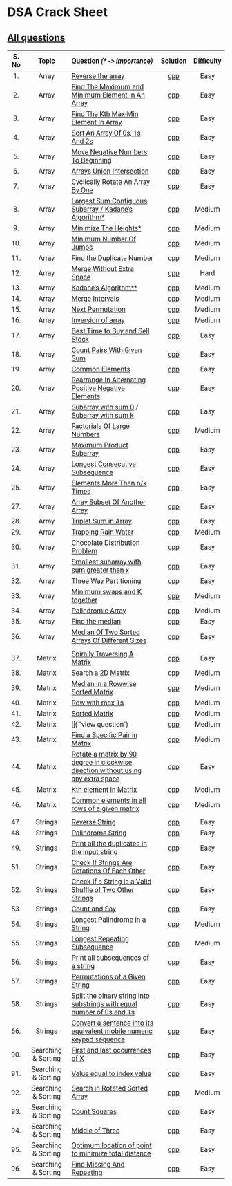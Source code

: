 # DSA Crack Sheet

## [All questions](https://drive.google.com/file/d/1TIj9JtyfoKxdd3U3kpjt869uiImGLnk-/view?usp=sharing)

<span style="font-family:Roboto; font-size:1.3em;">

| S. No |        Topic        | Question _(\* -> importance)_                                                                                                                                                                                      |                                                                     Solution                                                                      | Difficulty |
| :---: | :-----------------: | :----------------------------------------------------------------------------------------------------------------------------------------------------------------------------------------------------------------- | :-----------------------------------------------------------------------------------------------------------------------------------------------: | :--------: |
|  1.   |        Array        | [Reverse the array](https://www.geeksforgeeks.org/write-a-program-to-reverse-an-array-or-string/ "view topic")                                                                                                     |                                            [cpp](./1.%20Reverse%20The%20Array.cpp "view my solution")                                             |    Easy    |
|  2.   |        Array        | [Find The Maximum and Minimum Element In An Array](https://www.geeksforgeeks.org/maximum-and-minimum-in-an-array/ "view topic")                                                                                    |                       [cpp](./2.%20Find%20The%20Maximum%20and%20Minimum%20Element%20In%20An%20Array.cpp "view my solution")                       |    Easy    |
|  3.   |        Array        | [Find The Kth Max-Min Element In Array](https://practice.geeksforgeeks.org/problems/kth-smallest-element/0 "view question")                                                                                        |                              [cpp](./3.%20Find%20The%20Kth%20Max-Min%20Element%20In%20Array.cpp "view my solution")                               |    Easy    |
|  4.   |        Array        | [Sort An Array Of 0s, 1s And 2s](https://practice.geeksforgeeks.org/problems/sort-an-array-of-0s-1s-and-2s/0 "view question")                                                                                      |                                 [cpp](./4.%20Sort%20An%20Array%20Of%200s%201s%20And%202s.cpp "view my solution")                                  |    Easy    |
|  5.   |        Array        | [Move Negative Numbers To Beginning](https://www.geeksforgeeks.org/move-negative-numbers-beginning-positive-end-constant-extra-space/ "view topic")                                                                |                                  [cpp](./5.%20Move%20Negative%20Numbers%20To%20Beginning.cpp "view my solution")                                  |    Easy    |
|  6.   |        Array        | [Arrays Union Intersection](https://practice.geeksforgeeks.org/problems/union-of-two-arrays/0 "view question")                                                                                                     |                                        [cpp](./6.%20Arrays%20Union%20Intersection.cpp "view my solution")                                         |    Easy    |
|  7.   |        Array        | [Cyclically Rotate An Array By One](https://practice.geeksforgeeks.org/problems/cyclically-rotate-an-array-by-one/0 "view question")                                                                               |                                 [cpp](./7.%20Cyclically%20Rotate%20An%20Array%20By%20One.cpp "view my solution")                                  |    Easy    |
|  8.   |        Array        | [Largest Sum Contiguous Subarray / Kadane's Algorithm\*](https://practice.geeksforgeeks.org/problems/kadanes-algorithm/0 "view question")                                                                          |                                    [cpp](./8.%20Largest%20Sum%20Contiguous%20Subarray.cpp "view my solution")                                     |   Medium   |
|  9.   |        Array        | [Minimize The Heights\*](https://practice.geeksforgeeks.org/problems/minimize-the-heights3351/1 "view question")                                                                                                   |                                           [cpp](./9.%20Minimize%20The%20Heights.cpp "view my solution")                                           |   Medium   |
|  10.  |        Array        | [Minimum Number Of Jumps](https://practice.geeksforgeeks.org/problems/minimum-number-of-jumps/0 "view question")                                                                                                   |                                        [cpp](./10.%20Minimum%20Number%20Of%20Jumps.cpp "view my solution")                                        |   Medium   |
|  11.  |        Array        | [Find the Duplicate Number](https://leetcode.com/problems/find-the-duplicate-number/ "view question")                                                                                                              |                                       [cpp](./11.%20Find%20the%20Duplicate%20Number.cpp "view my solution")                                       |   Medium   |
|  12.  |        Array        | [Merge Without Extra Space](https://practice.geeksforgeeks.org/problems/merge-two-sorted-arrays5135/1 "view question")                                                                                             |                                       [cpp](./12.%20Merge%20Without%20Extra%20Space.cpp "view my solution")                                       |    Hard    |
|  13.  |        Array        | [Kadane's Algorithm\*\*](https://practice.geeksforgeeks.org/problems/kadanes-algorithm/0 "view question")                                                                                                          |                                    [cpp](./13.%20Largest%20Sum%20Contiguous%20Subarray.cpp "view my solution")                                    |   Medium   |
|  14.  |        Array        | [Merge Intervals](https://leetcode.com/problems/merge-intervals/ "view question")                                                                                                                                  |                                              [cpp](./14.%20Merge%20Intervals.cpp "view my solution")                                              |   Medium   |
|  15.  |        Array        | [Next Permutation](https://leetcode.com/problems/next-permutation/ "view question")                                                                                                                                |                                             [cpp](./15.%20Next%20Permutation.cpp "view my solution")                                              |   Medium   |
|  16.  |        Array        | [Inversion of array](https://practice.geeksforgeeks.org/problems/inversion-of-array/0 "view question")                                                                                                             |                                             [cpp](./16Inversion%20of%20array.cpp "view my solution")                                              |   Medium   |
|  17.  |        Array        | [Best Time to Buy and Sell Stock](https://leetcode.com/problems/best-time-to-buy-and-sell-stock/ "view question")                                                                                                  |                                 [cpp](./17.%20Best%20Time%20to%20Buy%20and%20Sell%20Stock.cpp "view my solution")                                 |    Easy    |
|  18.  |        Array        | [Count Pairs With Given Sum](https://practice.geeksforgeeks.org/problems/count-pairs-with-given-sum5022/1 "view question")                                                                                         |                                     [cpp](./18.%20Count%20Pairs%20With%20Given%20Sum.cpp "view my solution")                                      |    Easy    |
|  19.  |        Array        | [Common Elements](https://practice.geeksforgeeks.org/problems/common-elements1132/1 "view question")                                                                                                               |                                              [cpp](./19.%20Common%20Elements.cpp "view my solution")                                              |    Easy    |
|  20.  |        Array        | [Rearrange In Alternating Positive Negative Elements](https://www.geeksforgeeks.org/rearrange-array-alternating-positive-negative-items-o1-extra-space/ "view topic")                                              |                        [cpp](./20.%20Rearrange%20In%20Alternating%20Positive%20Negative%20Elements.cpp "view my solution")                        |    Easy    |
|  21.  |        Array        | [Subarray with sum 0](https://practice.geeksforgeeks.org/problems/subarray-with-0-sum/0 "view question") / [Subarray with sum k](https://leetcode.com/problems/subarray-sum-equals-k/ "view question")             |                                          [cpp](./21.%20Subarray%20with%200%20sum.cpp "view my solution")                                          |    Easy    |
|  22.  |        Array        | [Factorials Of Large Numbers](https://practice.geeksforgeeks.org/problems/factorials-of-large-numbers/0 "view question")                                                                                           |                                      [cpp](./22.%20Factorials%20Of%20Large%20Numbers.cpp "view my solution")                                      |   Medium   |
|  23.  |        Array        | [Maximum Product Subarray](https://practice.geeksforgeeks.org/problems/maximum-product-subarray3604/1 "view question")                                                                                             |                                        [cpp](./23.%20Maximum%20Product%20Subarray.cpp "view my solution")                                         |    Easy    |
|  24.  |        Array        | [Longest Consecutive Subsequence](https://practice.geeksforgeeks.org/problems/longest-consecutive-subsequence/0 "view question")                                                                                   |                                     [cpp](./24.%20Longest%20Consecutive%20Subsequence.cpp "view my solution")                                     |    Easy    |
|  25.  |        Array        | [Elements More Than n/k Times](https://www.geeksforgeeks.org/given-an-array-of-of-size-n-finds-all-the-elements-that-appear-more-than-nk-times/ "view question")                                                   |                                     [cpp](./25.%20Elements%20More%20Than%20nk%20Times.cpp "view my solution")                                     |    Easy    |
|  27.  |        Array        | [Array Subset Of Another Array](https://practice.geeksforgeeks.org/problems/array-subset-of-another-array/0 "view question")                                                                                       |                                    [cpp](./27.%20Array%20Subset%20Of%20Another%20Array.cpp "view my solution")                                    |    Easy    |
|  28.  |        Array        | [Triplet Sum in Array](https://practice.geeksforgeeks.org/problems/triplet-sum-in-array/0 "view question")                                                                                                         |                                         [cpp](./28.%20Triplet%20Sum%20in%20Array.cpp "view my solution")                                          |    Easy    |
|  29.  |        Array        | [Trapping Rain Water](https://practice.geeksforgeeks.org/problems/trapping-rain-water/0 "view question")                                                                                                           |                                           [cpp](./29.%20Trapping%20Rain%20Water.cpp "view my solution")                                           |   Medium   |
|  30.  |        Array        | [Chocolate Distribution Problem](https://practice.geeksforgeeks.org/problems/chocolate-distribution-problem/0 "view question")                                                                                     |                                     [cpp](./30.%20Chocolate%20Distribution%20Problem.cpp "view my solution")                                      |    Easy    |
|  31.  |        Array        | [Smallest subarray with sum greater than x](https://practice.geeksforgeeks.org/problems/smallest-subarray-with-sum-greater-than-x/0 "view question")                                                               |                            [cpp](./31.%20Smallest%20subarray%20with%20sum%20greater%20than%20x.cpp "view my solution")                            |    Easy    |
|  32.  |        Array        | [Three Way Partitioning](https://practice.geeksforgeeks.org/problems/three-way-partitioning/1 "view question")                                                                                                     |                                         [cpp](./32.%20Three%20Way%20Partitioning.cpp "view my solution")                                          |    Easy    |
|  33.  |        Array        | [Minimum swaps and K together](https://practice.geeksforgeeks.org/problems/minimum-swaps-required-to-bring-all-elements-less-than-or-equal-to-k-together/0 "view question")                                        |                                    [cpp](./33.%20Minimum%20swaps%20and%20K%20together.cpp "view my solution")                                     |   Medium   |
|  34.  |        Array        | [Palindromic Array](https://practice.geeksforgeeks.org/problems/palindromic-array/0# "view question")                                                                                                              |                                             [cpp](./34.%20Palindromic%20Array.cpp "view my solution")                                             |   Medium   |
|  35.  |        Array        | [Find the median](https://practice.geeksforgeeks.org/problems/find-the-median0527/1 "view question")                                                                                                               |                                             [cpp](./35.%20Find%20the%20median.cpp "view my solution")                                             |    Easy    |
|  36.  |        Array        | [Median Of Two Sorted Arrays Of Different Sizes](https://www.geeksforgeeks.org/median-of-two-sorted-arrays-of-different-sizes/ "view topic")                                                                       |                        [cpp](./36.%20Median%20Of%20Two%20Sorted%20Arrays%20Of%20Different%20Sizes.cpp "view my solution")                         |    Easy    |
|       |                     |                                                                                                                                                                                                                    |                                                                                                                                                   |            |
|  37.  |       Matrix        | [Spirally Traversing A Matrix](https://practice.geeksforgeeks.org/problems/spirally-traversing-a-matrix/0# "view question")                                                                                        |                                     [cpp](./37.%20Spirally%20Traversing%20A%20Matrix.cpp "view my solution")                                      |    Easy    |
|  38.  |       Matrix        | [Search a 2D Matrix](https://leetcode.com/problems/search-a-2d-matrix/ "view question")                                                                                                                            |                                          [cpp](./38.%20Search%20a%202D%20Matrix.cpp "view my solution")                                           |   Medium   |
|  39.  |       Matrix        | [Median in a Rowwise Sorted Matrix](https://practice.geeksforgeeks.org/problems/median-in-a-row-wise-sorted-matrix1527/1 "view question")                                                                          |                                 [cpp](./39.%20Median%20in%20a%20Rowwise%20Sorted%20Matrix.cpp "view my solution")                                 |   Medium   |
|  40.  |       Matrix        | [Row with max 1s](https://practice.geeksforgeeks.org/problems/row-with-max-1s0023/1 "view question")                                                                                                               |                                            [cpp](./40.%20Row%20with%20max%201s.cpp "view my solution")                                            |   Medium   |
|  41.  |       Matrix        | [Sorted Matrix](https://practice.geeksforgeeks.org/problems/sorted-matrix/0# "view question")                                                                                                                      |                                               [cpp](./41.%20Sorted%20Matrix.cpp "view my solution")                                               |   Medium   |
|  42.  |       Matrix        | []( "view question")                                                                                                                                                                                               |                                                      [cpp](./42.%20.cpp "view my solution")                                                       |   Medium   |
|  43.  |       Matrix        | [Find a Specific Pair in Matrix](https://www.geeksforgeeks.org/find-a-specific-pair-in-matrix/ "view topic")                                                                                                       |                                  [cpp](./43.%20Find%20a%20Specific%20Pair%20in%20Matrix.cpp "view my solution")                                   |   Medium   |
|  44.  |       Matrix        | [Rotate a matrix by 90 degree in clockwise direction without using any extra space](https://www.geeksforgeeks.org/rotate-a-matrix-by-90-degree-in-clockwise-direction-without-using-any-extra-space/ "view topic") | [cpp](./44.%20Rotate%20a%20matrix%20by%2090%20degree%20in%20clockwise%20direction%20without%20using%20any%20extra%20space.cpp "view my solution") |    Easy    |
|  45.  |       Matrix        | [Kth element in Matrix](https://practice.geeksforgeeks.org/problems/kth-element-in-matrix/1# "view question")                                                                                                      |                                         [cpp](./45.%20Kth%20element%20in%20Matrix.cpp "view my solution")                                         |   Medium   |
|  46.  |       Matrix        | [Common elements in all rows of a given matrix](https://www.geeksforgeeks.org/common-elements-in-all-rows-of-a-given-matrix/ "view topic")                                                                         |                        [cpp](./46.%20Common%20elements%20in%20all%20rows%20of%20a%20given%20matrix.cpp "view my solution")                        |   Medium   |
|       |                     |                                                                                                                                                                                                                    |                                                                                                                                                   |            |
|  47.  |       Strings       | [Reverse String](https://leetcode.com/problems/reverse-string/ "view question")                                                                                                                                    |                                              [cpp](./47.%20Reverse%20String.cpp "view my solution")                                               |    Easy    |
|  48.  |       Strings       | [Palindrome String](https://practice.geeksforgeeks.org/problems/palindrome-string0817/1 "view question")                                                                                                           |                                             [cpp](./48.%20Palindrome%20String.cpp "view my solution")                                             |    Easy    |
|  49.  |       Strings       | [Print all the duplicates in the input string](https://www.geeksforgeeks.org/print-all-the-duplicates-in-the-input-string/ "view question")                                                                        |                         [cpp](./49.%20Print%20all%20the%20duplicates%20in%20the%20input%20string.cpp "view my solution")                          |    Easy    |
|  51.  |       Strings       | [Check If Strings Are Rotations Of Each Other](https://www.geeksforgeeks.org/a-program-to-check-if-strings-are-rotations-of-each-other/ "view topic")                                                              |                         [cpp](./51.%20Check%20If%20Strings%20Are%20Rotations%20Of%20Each%20Other.cpp "view my solution")                          |    Easy    |
|  52.  |       Strings       | [Check If a String is a Valid Shuffle of Two Other Strings](https://www.programiz.com/java-programming/examples/check-valid-shuffle-of-strings "view topic")                                                       |               [cpp](./52.%20Check%20If%20a%20String%20is%20a%20Valid%20Shuffle%20of%20Two%20Other%20Strings.cpp "view my solution")               |    Easy    |
|  53.  |       Strings       | [Count and Say](https://leetcode.com/problems/count-and-say/ "view question")                                                                                                                                      |                                              [cpp](./53.%20Count%20and%20Say.cpp "view my solution")                                              |    Easy    |
|  54.  |       Strings       | [Longest Palindrome in a String](https://practice.geeksforgeeks.org/problems/longest-palindrome-in-a-string/0 "view question")                                                                                     |                                   [cpp](./54.%20Longest%20Palindrome%20in%20a%20String.cpp "view my solution")                                    |   Medium   |
|  55.  |       Strings       | [Longest Repeating Subsequence](https://practice.geeksforgeeks.org/problems/longest-repeating-subsequence/0 "view question")                                                                                       |                                      [cpp](./55.%20Longest%20Repeating%20Subsequence.cpp "view my solution")                                      |   Medium   |
|  56.  |       Strings       | [Print all subsequences of a string](https://www.geeksforgeeks.org/print-subsequences-string/ "view question")                                                                                                     |                                [cpp](./56.%20Print%20all%20subsequences%20of%20a%20string.cpp "view my solution")                                 |    Easy    |
|  57.  |       Strings       | [Permutations of a Given String](https://practice.geeksforgeeks.org/problems/permutations-of-a-given-string/0 "view question")                                                                                     |                                   [cpp](./57.%20Permutations%20of%20a%20Given%20String.cpp "view my solution")                                    |    Easy    |
|  58.  |       Strings       | [Split the binary string into substrings with equal number of 0s and 1s](https://www.geeksforgeeks.org/split-the-binary-string-into-substrings-with-equal-number-of-0s-and-1s/ "view topic")                       |       [cpp](./58.%20Split%20the%20binary%20string%20into%20substrings%20with%20equal%20number%20of%200s%20and%201s.cpp "view my solution")        |    Easy    |
|  66.  |       Strings       | [Convert a sentence into its equivalent mobile numeric keypad sequence](https://www.geeksforgeeks.org/convert-sentence-equivalent-mobile-numeric-keypad-sequence/ "view topic")                                    |           [cpp](./66.%20Convert%20a%20sentence%20into%20its%20equivalent%20mobile%20numeric%20keypad%20sequence.cpp "view my solution")           |    Easy    |
|  90.  | Searching & Sorting | [First and last occurrences of X](https://practice.geeksforgeeks.org/problems/first-and-last-occurrences-of-x/0 "view topic")                                                                                      |                                  [cpp](./90.%20First%20and%20last%20occurrences%20of%20X.cpp "view my solution")                                  |    Easy    |
|  91.  | Searching & Sorting | [Value equal to index value](https://practice.geeksforgeeks.org/problems/value-equal-to-index-value1330/1 "view topic")                                                                                            |                                     [cpp](./91.%20Value%20equal%20to%20index%20value.cpp "view my solution")                                      |    Easy    |
|  92.  | Searching & Sorting | [Search in Rotated Sorted Array](https://leetcode.com/problems/search-in-rotated-sorted-array/ "view topic")                                                                                                       |                                   [cpp](./92.%20Search%20in%20Rotated%20Sorted%20Array.cpp "view my solution")                                    |   Medium   |
|  93.  | Searching & Sorting | [Count Squares](https://practice.geeksforgeeks.org/problems/count-squares3649/1 "view topic")                                                                                                                      |                                               [cpp](./93.%20Count%20Squares.cpp "view my solution")                                               |    Easy    |
|  94.  | Searching & Sorting | [Middle of Three](https://practice.geeksforgeeks.org/problems/middle-of-three2926/1# "view topic")                                                                                                                 |                                             [cpp](./94.%20Middle%20of%20Three.cpp "view my solution")                                             |    Easy    |
|  95.  | Searching & Sorting | [Optimum location of point to minimize total distance](https://www.geeksforgeeks.org/optimum-location-point-minimize-total-distance/ "view topic")                                                                 |                     [cpp](./95.%20Optimum%20location%20of%20point%20to%20minimize%20total%20distance.cpp "view my solution")                      |    Easy    |
|  96.  | Searching & Sorting | [Find Missing And Repeating](https://practice.geeksforgeeks.org/problems/find-missing-and-repeating2512/1# "view question")                                                                                        |                                      [cpp](./96.%20Find%20Missing%20And%20Repeating.cpp "view my solution")                                       |    Easy    |

<!--
|  |  | []( "view topic") | []( "view my solution") |  |
|  |  | []( "view topic") | []( "view my solution") |  |
|  |  | []( "view topic") | []( "view my solution") |  |
|  |  | []( "view topic") | []( "view my solution") |  |
-->

</span>

